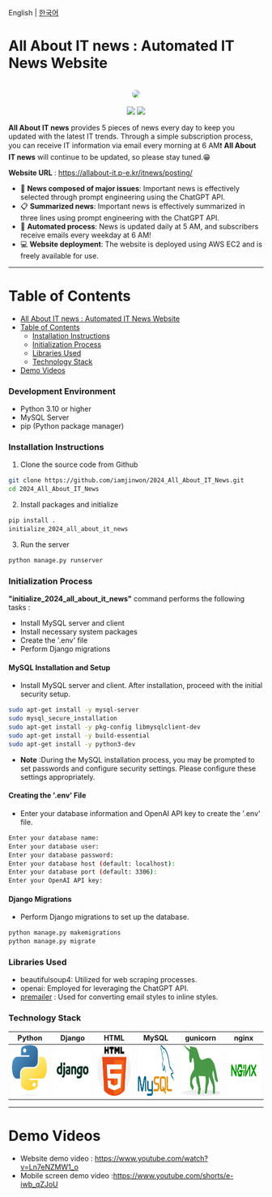 English | [한국어](README_kor.md)
# All About IT news : Automated IT News Website

<div align="center">
  <br>
  <img src="https://i.ibb.co/BtYZ3yx/DALL-E-2024-06-27-22-48-57-Create-a-wide-logo-for-a-website-named-ALL-ABOUT-IT-NEWS-The-logo-should.webp" style="border-radius:15px;">
  <br>


![](https://img.shields.io/badge/language-Python-b44dff.svg)
![](https://img.shields.io/badge/Database-mySQL-4479A1.svg)

</div>

**All About IT news** provides 5 pieces of news every day to keep you updated with the latest IT trends. Through a simple subscription process, you can receive IT information via email every morning at 6 AM❗️
**All About IT news** will continue to be updated, so please stay tuned.😁

**Website URL** : https://allabout-it.p-e.kr/itnews/posting/

- 📢 <b>News composed of major issues</b>: Important news is effectively selected through prompt engineering using the ChatGPT API.
- 📋 <b>Summarized news</b>: Important news is effectively summarized in three lines using prompt engineering with the ChatGPT API.
- 🤖 <b>Automated process</b>: News is updated daily at 5 AM, and subscribers receive emails every weekday at 6 AM!
- 💻 <b>Website deployment</b>: The website is deployed using AWS EC2 and is freely available for use.
----

Table of Contents
=================
- [All About IT news : Automated IT News Website](#All-About-IT-news-:-Automated-IT-News-Website)
- [Table of Contents](#Table-of-Contents)
  - [Installation Instructions](#Installation-Instructions)
  - [Initialization Process](#Initialization-Process)
  - [Libraries Used](#Libraries-Used)
  - [Technology Stack](#Technology-Stack)
- [Demo Videos](#Demo-Videos)


### Development Environment
- Python 3.10 or higher
- MySQL Server
- pip (Python package manager)

### Installation Instructions

1. Clone the source code from Github
```bash
git clone https://github.com/iamjinwon/2024_All_About_IT_News.git
cd 2024_All_About_IT_News
```

2. Install packages and initialize
```bash
pip install .
initialize_2024_all_about_it_news
```

3. Run the server
```bash
python manage.py runserver
```

### Initialization Process
**"initialize_2024_all_about_it_news"** command performs the following tasks :
- Install MySQL server and client
- Install necessary system packages
- Create the '.env' file
- Perform Django migrations

#### MySQL Installation and Setup
- Install MySQL server and client. After installation, proceed with the initial security setup.
```bash
sudo apt-get install -y mysql-server
sudo mysql_secure_installation
sudo apt-get install -y pkg-config libmysqlclient-dev
sudo apt-get install -y build-essential
sudo apt-get install -y python3-dev
```
- **Note** :During the MySQL installation process, you may be prompted to set passwords and configure security settings. Please configure these settings appropriately.

#### Creating the '.env' File
- Enter your database information and OpenAI API key to create the '.env' file.
```bash
Enter your database name: 
Enter your database user: 
Enter your database password: 
Enter your database host (default: localhost): 
Enter your database port (default: 3306): 
Enter your OpenAI API key: 
```

#### Django Migrations
- Perform Django migrations to set up the database.
```bash
python manage.py makemigrations
python manage.py migrate
```

### Libraries Used
- beautifulsoup4: Utilized for web scraping processes.
- openai: Employed for leveraging the ChatGPT API.
- [premailer](https://github.com/peterbe/premailer) : Used for converting email styles to inline styles.

### Technology Stack
| Python | Django | HTML | MySQL | gunicorn | nginx | 
| :--------: | :--------: | :------: | :------: | :------: | :------: |
| <img src="images/python.png" width="100" height="100"> | <img src="images/django.png" width="100" height="100"> | <img src="images/html.png" width="100" height="100"> | <img src="images/mysql.png" width="100" height="100"> | <img src="images/gunicorn.png" width="100" height="100"> | <img src="images/nginx.png" width="100" height="100"> |
----

# Demo Videos
- Website demo video : https://www.youtube.com/watch?v=Ln7eNZMW1_o
- Mobile screen demo video :https://www.youtube.com/shorts/e-iwb_qZJoU